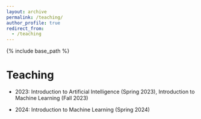 ```yaml
---
layout: archive
permalink: /teaching/
author_profile: true
redirect_from:
  - /teaching
---
```


{% include base_path %}

Teaching
======
* 2023: Introduction to Artificial Intelligence (Spring 2023), Introduction to Machine Learning (Fall 2023)

* 2024: Introduction to Machine Learning (Spring 2024)
